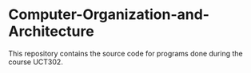 # Computer-Organization-and-Architecture
This repository contains the source code for programs done during the course UCT302.
